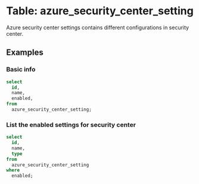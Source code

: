 # Table: azure_security_center_setting

Azure security center settings contains different configurations in security center.

## Examples

### Basic info

```sql
select
  id,
  name,
  enabled,
from
  azure_security_center_setting;
```

### List the enabled settings for security center

```sql
select
  id,
  name,
  type
from
  azure_security_center_setting
where
  enabled;
```
